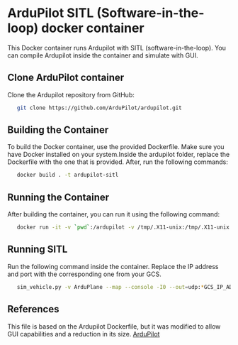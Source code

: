 # ArduPilot SITL (Software-in-the-loop) docker container

This Docker container runs Ardupilot with SITL (software-in-the-loop). You can compile Ardupilot inside the container and simulate with GUI. 

## Clone ArduPilot container

Clone the Ardupilot repository from GitHub:
```bash
   git clone https://github.com/ArduPilot/ardupilot.git
```

## Building the Container

To build the Docker container, use the provided Dockerfile. Make sure you have Docker installed on your system.Inside the ardupilot folder, replace the Dockerfile with the one that is provided. After, run the following commands:

```bash
   docker build . -t ardupilot-sitl
```

## Running the Container

After building the container, you can run it using the following command:

```bash
   docker run -it -v `pwd`:/ardupilot -v /tmp/.X11-unix:/tmp/.X11-unix -e DISPLAY=$DISPLAY sitl-ardupilot /bin/bash 
```

## Running SITL

Run the following command inside the container. Replace the IP address and port with the corresponding one from your GCS.

```bash
   sim_vehicle.py -v ArduPlane --map --console -I0 --out=udp:*GCS_IP_ADDRES*:*UDP_PORT*
```

## References

This file is based on the Ardupilot Dockerfile, but it was modified to allow GUI capabilities and a reduction in its size.
[ArduPilot](https://github.com/ArduPilot/ardupilot.git)

